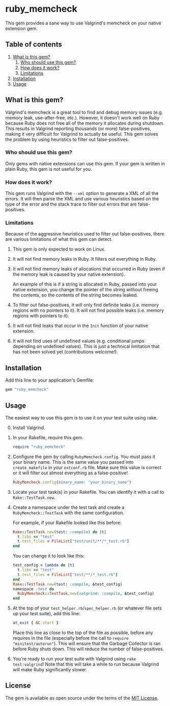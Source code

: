 # ruby_memcheck

This gem provides a sane way to use Valgrind's memcheck on your native extension gem.

## Table of contents

1. [What is this gem?](#what-is-this-gem)
    1. [Who should use this gem?](#who-should-use-this-gem)
    1. [How does it work?](#how-does-it-work)
    1. [Limitations](#limitations)
1. [Installation](#installation)
1. [Usage](#usage)

## What is this gem?

Valgrind's memcheck is a great tool to find and debug memory issues (e.g. memory leak, use-after-free, etc.). However, it doesn't work well on Ruby because Ruby does not free all of the memory it allocates during shutdown. This results in Valgrind reporting thousands (or more) false-positives, making it very difficult for Valgrind to actually be useful. This gem solves the problem by using heuristics to filter out false-positives.

### Who should use this gem?

Only gems with native extensions can use this gem. If your gem is written in plain Ruby, this gem is not useful for you.

### How does it work?

This gem runs Valgrind with the `--xml` option to generate a XML of all the errors. It will then parse the XML and use various heuristics based on the type of the error and the stack trace to filter out errors that are false-positives.

### Limitations

Because of the aggressive heuristics used to filter out false-positives, there are various limitations of what this gem can detect.

1. This gem is only expected to work on Linux.
1. It will not find memory leaks in Ruby. It filters out everything in Ruby.
1. It will not find memory leaks of allocations that occurred in Ruby (even if the memory leak is caused by your native extension).

    An example of this is if a string is allocated in Ruby, passed into your native extension, you change the pointer of the string without freeing the contents, so the contents of the string becomes leaked.
1. To filter out false-positives, it will only find definite leaks (i.e. memory regions with no pointers to it). It will not find possible leaks (i.e. memory regions with pointers to it).
1. It will not find leaks that occur in the `Init` function of your native extension.
1. It will not find uses of undefined values (e.g. conditional jumps depending on undefined values). This is just a technical limitation that has not been solved yet (contributions welcome!).

## Installation

Add this line to your application's Gemfile:

```ruby
gem "ruby_memcheck"
```

## Usage

The easiest way to use this gem is to use it on your test suite using rake.

0. Install Valgrind.
1. In your Rakefile, require this gem.

    ```ruby
    require "ruby_memcheck"
    ```
1. Configure the gem by calling `RubyMemcheck.config`. You must pass it your binary name. This is the same value you passed into `create_makefile` in your `extconf.rb` file. Make sure this value is correct or it will filter out almost everything as a false-positive!

    ```ruby
    RubyMemcheck.config(binary_name: "your_binary_name")
    ```
1. Locate your test task(s) in your Rakefile. You can identify it with a call to `Rake::TestTask.new`.
1. Create a namespace under the test task and create a `RubyMemcheck::TestTask` with the same configuration.

    For example, if your Rakefile looked like this before:

    ```ruby
    Rake::TestTask.new(test: :compile) do |t|
      t.libs << "test"
      t.test_files = FileList["test/unit/**/*_test.rb"]
    end
    ```

    You can change it to look like this:

    ```ruby
    test_config = lambda do |t|
      t.libs << "test"
      t.test_files = FileList["test/**/*_test.rb"]
    end
    Rake::TestTask.new(test: :compile, &test_config)
    namespace :test do
      RubyMemcheck::TestTask.new(valgrind: :compile, &test_config)
    end
    ```
1. At the top of your `test_helper.rb`/`spec_helper.rb` (or whatever file sets up your test suite), add this line:

    ```ruby
    at_exit { GC.start }
    ```

    Place this line as close to the top of the file as possible, before any requires in the file (especially before the call to `require "minitest/autorun"`). This will ensure that the Garbage Collector is ran before Ruby shuts down. This will reduce the number of false-positives.
1. You're ready to run your test suite with Valgrind using `rake test:valgrind`! Note that this will take a while to run because Valgrind will make Ruby significantly slower.

## License

The gem is available as open source under the terms of the [MIT License](https://opensource.org/licenses/MIT).
